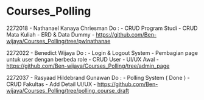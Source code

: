 # Courses_Polling

2272018 - Nathanael Kanaya Chriesman
Do  : - CRUD Program Studi
      - CRUD Mata Kuliah
      - ERD & Data Dummy
      - https://github.com/Ben-wijaya/Courses_Polling/tree/pwlnathanae

2272022 - Benedict Wijaya
Do  : - Login & Logout System
      - Pembagian page untuk user dengan berbeda role
      - CRUD User
      - UI/UX Awal
      - https://github.com/Ben-wijaya/Courses_Polling/tree/admin_page

2272037 - Rasyaad Hildebrand Gunawan
Do  : - Polling System ( Done )
      - CRUD Fakultas
      - Add Detail UI/UX
      - https://github.com/Ben-wijaya/Courses_Polling/tree/polling_course_draft

